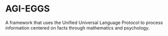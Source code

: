 # AGI-EGGS
A framework that uses the Unified Universal Language Protocol to process
information centered on facts through mathematics and psychology.
